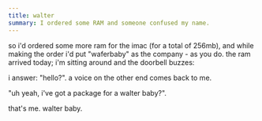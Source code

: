 ```yaml
---
title: walter
summary: I ordered some RAM and someone confused my name.
---
```


so i'd ordered some more ram for the imac (for a total of 256mb), and while making the order i'd put "waferbaby" as the company - as you do. the ram arrived today; i'm sitting around and the doorbell buzzes:

i answer: "hello?". a voice on the other end comes back to me.

"uh yeah, i've got a package for a walter baby?".

that's me. walter baby.
